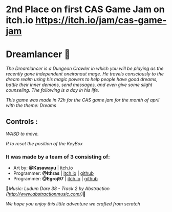 # 2nd Place on first CAS Game Jam on itch.io https://itch.io/jam/cas-game-jam
# Dreamlancer 🚀

_The Dreamlancer is a Dungeon Crawler in which you will be playing as the recently gone independent oneironaut mage. He travels consciously to the dream realm using his magic powers to help people have good dreams, battle their inner demons, send messages, and even give some slight counseling. The following is a day in his life._

_This game was made in 72h for the CAS game jam for the month of april with the theme: Dreams_

## Controls :

_WASD to move._

_R to reset the position of the KeyBox_

### It was made by a team of 3 consisting of:

* Art by: **@Kasawayu**    |  [itch.io](https://kasawayu.itch.io/)
* Programmer: **@Ithras**  |  [itch.io](https://ithras.itch.io/)    | [github](https://github.com/ithras)
* Programmer: **@Egroj97** |  [itch.io](https://egroj97.itch.io/)   | [github](https://github.com/egroj97)

🍺_Music: Ludum Dare 38 - Track 2 by Abstraction (http://www.abstractionmusic.com/)_🍺

_We hope you enjoy this little adventure we crafted from scratch_
